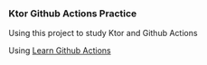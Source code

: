 ### Ktor Github Actions Practice

Using this project to study Ktor and Github Actions

Using [Learn Github Actions](https://docs.github.com/en/actions/learn-github-actions)
